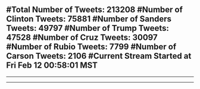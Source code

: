 #Total Number of Tweets: 213208 
#Number of Clinton Tweets: 75881
#Number of Sanders Tweets: 49797
#Number of Trump Tweets: 47528
#Number of Cruz Tweets: 30097
#Number of Rubio Tweets: 7799
#Number of Carson Tweets: 2106
#Current Stream Started at Fri Feb 12 00:58:01 MST
---
---
---
